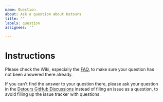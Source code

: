 ```yaml
---
name: Question
about: Ask a question about Detours
title: ""
labels: question
assignees: ''

---
```


Instructions
============

Please check the Wiki, especially the [FAQ](https://github.com/microsoft/Detours/wiki/FAQ), to make sure your
question has not been answered there already. 

If you can't find the answer to your question there, please ask your question in the [Detours GitHub Discussions](https://github.com/microsoft/Detours/discussions)
instead of filing an issue as a question, to avoid filling up the issue tracker with questions.
